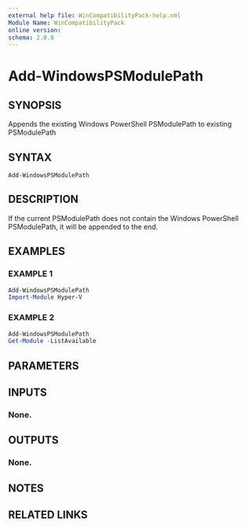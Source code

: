 ```yaml
---
external help file: WinCompatibilityPack-help.xml
Module Name: WinCompatibilityPack
online version:
schema: 2.0.0
---
```


# Add-WindowsPSModulePath

## SYNOPSIS

Appends the existing Windows PowerShell PSModulePath to existing PSModulePath

## SYNTAX

```none
Add-WindowsPSModulePath
```

## DESCRIPTION

If the current PSModulePath does not contain the Windows PowerShell PSModulePath,
it will be appended to the end.

## EXAMPLES

### EXAMPLE 1

```powershell
Add-WindowsPSModulePath
Import-Module Hyper-V
```

### EXAMPLE 2

```powershell
Add-WindowsPSModulePath
Get-Module -ListAvailable
```

## PARAMETERS

## INPUTS

### None.

## OUTPUTS

### None.

## NOTES

## RELATED LINKS
